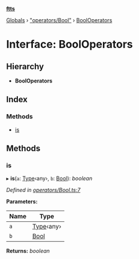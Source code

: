 **[ftts](../README.md)**

[Globals](../README.md) › ["operators/Bool"](../modules/_operators_bool_.md) › [BoolOperators](_operators_bool_.booloperators.md)

# Interface: BoolOperators

## Hierarchy

* **BoolOperators**

## Index

### Methods

* [is](_operators_bool_.booloperators.md#is)

## Methods

###  is

▸ **is**(`a`: [Type](_type_.type.md)‹any›, `b`: [Bool](../modules/_primitives_.md#bool)): *boolean*

*Defined in [operators/Bool.ts:7](https://github.com/OctoD/ftts/blob/73fcc67/src/operators/Bool.ts#L7)*

**Parameters:**

Name | Type |
------ | ------ |
`a` | [Type](_type_.type.md)‹any› |
`b` | [Bool](../modules/_primitives_.md#bool) |

**Returns:** *boolean*